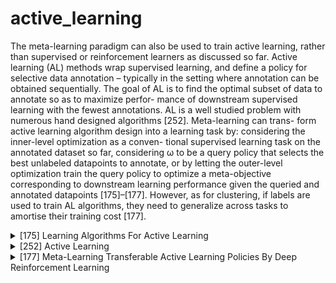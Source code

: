 # active_learning
The meta-learning paradigm can also be used to train active learning, rather than supervised or reinforcement learners as discussed so far. Active learning (AL) methods wrap supervised learning, and define a policy for selective data annotation – typically in the setting where annotation can be obtained sequentially. The goal of AL is to find the optimal subset of data to annotate so as to maximize perfor- mance of downstream supervised learning with the fewest annotations. AL is a well studied problem with numerous
hand designed algorithms [252]. Meta-learning can trans- form active learning algorithm design into a learning task by: considering the inner-level optimization as a conven- tional supervised learning task on the annotated dataset so far, considering ω to be a query policy that selects the best unlabeled datapoints to annotate, or by letting the outer-level optimization train the query policy to optimize a meta-objective corresponding to downstream learning performance given the queried and annotated datapoints [175]–[177]. However, as for clustering, if labels are used to train AL algorithms, they need to generalize across tasks to amortise their training cost [177].
<!-- REFERENCE -->


<details>
<summary>[175] Learning Algorithms For Active Learning</summary>
<br>
<!-- (learning_algorithms_for_active_learning.md) -->

# learning_algorithms_for_active_learning.md

<!-- REFERENCE -->


[Learning Algorithms For Active Learning](../papers/learning_algorithms_for_active_learning.md)

</details>



<details>
<summary>[252] Active Learning</summary>
<br>
<!-- (active_learning.md) -->

# active_learning.md

<!-- REFERENCE -->


[Active Learning](../papers/active_learning.md)

</details>



<details>
<summary>[177] Meta-Learning Transferable Active Learning Policies By Deep Reinforcement Learning</summary>
<br>
<!-- (meta_learning_transferable_active_learning_policies_by_deep_reinforcement_learning.md) -->

# meta_learning_transferable_active_learning_policies_by_deep_reinforcement_learning.md

<!-- REFERENCE -->


[Meta-Learning Transferable Active Learning Policies By Deep Reinforcement Learning](../papers/meta_learning_transferable_active_learning_policies_by_deep_reinforcement_learning.md)

</details>

